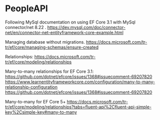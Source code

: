 # PeopleAPI

Following MySql documentation on using EF Core 3.1 with MySql connector/net 8.22 .
https://dev.mysql.com/doc/connector-net/en/connector-net-entityframework-core-example.html

Managing database without migrations.
https://docs.microsoft.com/tr-tr/ef/core/managing-schemas/ensure-created

Relationships:
https://docs.microsoft.com/tr-tr/ef/core/modeling/relationships

Many-to-many relationships for EF Core 3.1:
https://github.com/dotnet/efcore/issues/1368#issuecomment-69207820
https://www.learnentityframeworkcore.com/configuration/many-to-many-relationship-configuration
https://github.com/dotnet/efcore/issues/1368#issuecomment-69207820

Many-to-many for EF Core 5+
https://docs.microsoft.com/tr-tr/ef/core/modeling/relationships?tabs=fluent-api%2Cfluent-api-simple-key%2Csimple-key#many-to-many


